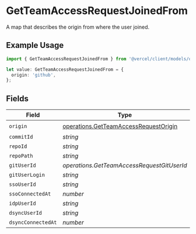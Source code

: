 # GetTeamAccessRequestJoinedFrom

A map that describes the origin from where the user joined.

## Example Usage

```typescript
import { GetTeamAccessRequestJoinedFrom } from '@vercel/client/models/operations';

let value: GetTeamAccessRequestJoinedFrom = {
  origin: 'github',
};
```

## Fields

| Field              | Type                                                                                           | Required           | Description |
| ------------------ | ---------------------------------------------------------------------------------------------- | ------------------ | ----------- |
| `origin`           | [operations.GetTeamAccessRequestOrigin](../../models/operations/getteamaccessrequestorigin.md) | :heavy_check_mark: | N/A         |
| `commitId`         | _string_                                                                                       | :heavy_minus_sign: | N/A         |
| `repoId`           | _string_                                                                                       | :heavy_minus_sign: | N/A         |
| `repoPath`         | _string_                                                                                       | :heavy_minus_sign: | N/A         |
| `gitUserId`        | _operations.GetTeamAccessRequestGitUserId_                                                     | :heavy_minus_sign: | N/A         |
| `gitUserLogin`     | _string_                                                                                       | :heavy_minus_sign: | N/A         |
| `ssoUserId`        | _string_                                                                                       | :heavy_minus_sign: | N/A         |
| `ssoConnectedAt`   | _number_                                                                                       | :heavy_minus_sign: | N/A         |
| `idpUserId`        | _string_                                                                                       | :heavy_minus_sign: | N/A         |
| `dsyncUserId`      | _string_                                                                                       | :heavy_minus_sign: | N/A         |
| `dsyncConnectedAt` | _number_                                                                                       | :heavy_minus_sign: | N/A         |
